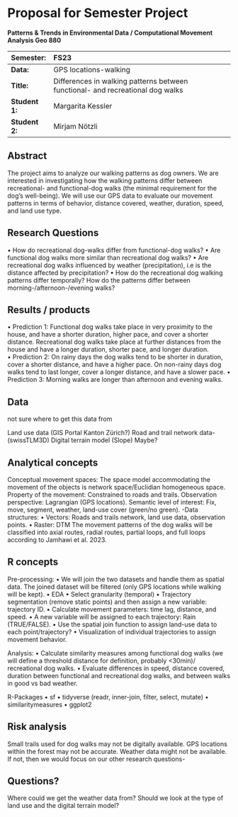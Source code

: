 # Proposal for Semester Project

**Patterns & Trends in Environmental Data / Computational Movement
Analysis Geo 880**

| Semester:      | FS23                                     |
|:---------------|:---------------------------------------- |
| **Data:**      | GPS locations-walking  |
| **Title:**     | Differences in walking patterns between functional- and recreational dog walks                |
| **Student 1:** | Margarita Kessler                        |
| **Student 2:** | Mirjam Nötzli                        |

## Abstract 
<!-- (50-60 words) -->
The project aims to analyze our walking patterns as dog owners. We are interested in investigating how the walking patterns differ between recreational- and functional-dog walks (the minimal requirement for the dog’s well-being). We will use our GPS data to evaluate our movement patterns in terms of behavior, distance covered, weather, duration, speed, and land use type. 

## Research Questions
<!-- (50-60 words) -->
•	How do recreational dog-walks differ from functional-dog walks?
•	Are functional dog walks more similar than recreational dog walks?
•	Are recreational dog walks influenced by weather (precipitation), i.e is the distance affected by precipitation?
•	How do the recreational dog walking patterns differ temporally? How do the patterns differ between morning-/afternoon-/evening walks?

## Results / products
<!-- What do you expect, anticipate? -->
•	Prediction 1: Functional dog walks take place in very proximity to the house, and have a shorter duration, higher pace, and cover a shorter distance. Recreational dog walks take place at further distances from the house and have a longer duration, shorter pace, and longer duration.  
•	Prediction 2: On rainy days the dog walks tend to be shorter in duration, cover a shorter distance, and have a higher pace. On non-rainy days dog walks tend to last longer, cover a longer distance, and have a slower pace. 
•	Prediction 3: Morning walks are longer than afternoon and evening walks. 

## Data
<!-- What data will you use? Will you require additional context data? Where do you get this data from? Do you already have all the data? ->
GPS locations of two dog owners between April-June 2023 (Data available from Posmo). 
Local weather (mostly precipitation yes/no) --> not sure where to get this data from
Land use data (GIS Portal Kanton Zürich?)
Road and trail network data- (swissTLM3D)
Digital terrain model (Slope) Maybe?

## Analytical concepts
<!-- Which analytical concepts will you use? What conceptual movement spaces and respective modelling approaches of trajectories will you be using? What additional spatial analysis methods will you be using? -->
Conceptual movement spaces:
The space model accommodating the movement of the objects is network space/Euclidian homogeneous space.
Property of the movement:
Constrained to roads and trails.
Observation perspective: Lagrangian (GPS locations).
Semantic level of interest: Fix, move, segment, weather, land-use cover (green/no green).
-Data structures: 
• Vectors: Roads and trails network, land use data, observation points. 
• Raster: DTM 
The movement patterns of the dog walks will be classified into axial routes, radial routes, partial loops, and full loops according to Jamhawi et al. 2023. 

## R concepts
<!-- Which R concepts, functions, packages will you mainly use. What additional spatial analysis methods will you be using? -->
Pre-processing: 
•	We will join the two datasets and handle them as spatial data. The joined dataset will be filtered (only GPS locations while walking will be kept). 
•	EDA
•	Select granularity (temporal)
•	Trajectory segmentation (remove static points) and then assign a new variable: trajectory ID.
•	Calculate movement parameters: time lag, distance, and speed.
•	A new variable will be assigned to each trajectory: Rain (TRUE/FALSE). 
•	Use the spatial join function to assign land-use data to each point/trajectory?
•	Visualization of individual trajectories to assign movement behavior. 

Analysis:
•	Calculate similarity measures among functional dog walks (we will define a threshold distance for definition, probably <30min)/  recreational dog walks. 
•	Evaluate differences in speed, distance covered, duration between functional and recreational dog walks, and between walks in good vs bad weather. 

R-Packages
•	sf
•	tidyverse (readr, inner-join, filter, select, mutate)
•	similaritymeasures
•	ggplot2

## Risk analysis
<!-- What could be the biggest challenges/problems you might face? What is your plan B? -->
Small trails used for dog walks may not be digitally available. 
GPS locations within the forest may not be accurate.
Weather data might not be available. If not, then we would focus on our other research questions-

## Questions? 
<!-- Which questions would you like to discuss at the coaching session? -->
Where could we get the weather data from?
Should we look at the type of land use and the digital terrain model?
